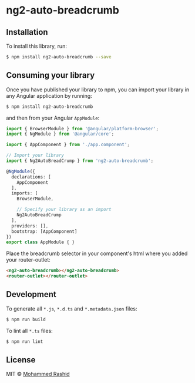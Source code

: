 # ng2-auto-breadcrumb

## Installation

To install this library, run:

```bash
$ npm install ng2-auto-breadcrumb --save
```

## Consuming your library

Once you have published your library to npm, you can import your library in any Angular application by running:

```bash
$ npm install ng2-auto-breadcrumb
```

and then from your Angular `AppModule`:

```typescript
import { BrowserModule } from '@angular/platform-browser';
import { NgModule } from '@angular/core';

import { AppComponent } from './app.component';

// Import your library
import { Ng2AutoBreadCrump } from 'ng2-auto-breadcrumb';

@NgModule({
  declarations: [
    AppComponent
  ],
  imports: [
    BrowserModule,

    // Specify your library as an import
    Ng2AutoBreadCrump
  ],
  providers: [],
  bootstrap: [AppComponent]
})
export class AppModule { }
```

Place the breadcrumb selector in your component's html where you added your router-outlet:

```html
<ng2-auto-breadcrumb></ng2-auto-breadcrumb>
<router-outlet></router-outlet>
```

## Development

To generate all `*.js`, `*.d.ts` and `*.metadata.json` files:

```bash
$ npm run build
```

To lint all `*.ts` files:

```bash
$ npm run lint
```

## License

MIT © [Mohammed Rashid](mailto:mohmad.rashid@hotmail.com)
